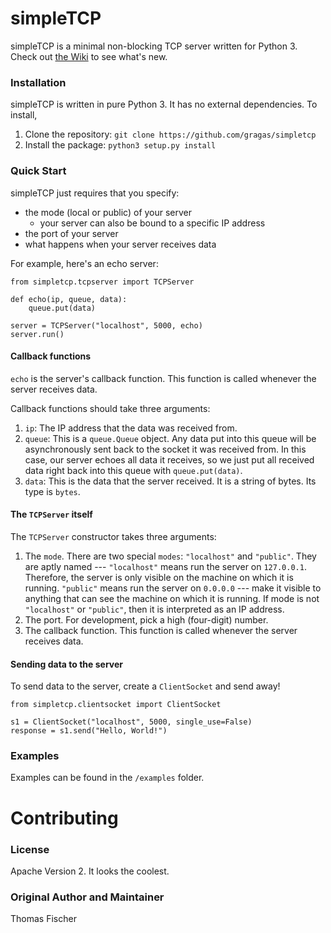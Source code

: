 # simpleTCP
simpleTCP is a minimal non-blocking TCP server written for Python 3. Check out [the Wiki](https://github.com/gragas/simpletcp/wiki) to see what's new.

### Installation

simpleTCP is written in pure Python 3. It has no external dependencies. To install,

1. Clone the repository: `git clone https://github.com/gragas/simpletcp`
2. Install the package: `python3 setup.py install`

### Quick Start

simpleTCP just requires that you specify:

* the mode (local or public) of your server
  * your server can also be bound to a specific IP address
* the port of your server
* what happens when your server receives data

For example, here's an echo server:

```
from simpletcp.tcpserver import TCPServer

def echo(ip, queue, data):
    queue.put(data)

server = TCPServer("localhost", 5000, echo)
server.run()
```

#### Callback functions

`echo` is the server's callback function. This function is called whenever the server receives data.

Callback functions should take three arguments:

1. `ip`: The IP address that the data was received from.
2. `queue`: This is a `queue.Queue` object. Any data put into this queue will be asynchronously sent back to the socket it was received from. In this case, our server echoes all data it receives, so we just put all received data right back into this queue with `queue.put(data)`.
3. `data`: This is the data that the server received. It is a string of bytes. Its type is `bytes`.

#### The `TCPServer` itself

The `TCPServer` constructor takes three arguments:

1. The `mode`. There are two special `modes`: `"localhost"` and `"public"`. They are aptly named --- `"localhost"` means run the server on `127.0.0.1`. Therefore, the server is only visible on the machine on which it is running. `"public"` means run the server on `0.0.0.0` --- make it visible to anything that can see the machine on which it is running. If mode is not `"localhost"` or `"public"`, then it is interpreted as an IP address.
2. The port. For development, pick a high (four-digit) number.
3. The callback function. This function is called whenever the server receives data.

#### Sending data to the server

To send data to the server, create a `ClientSocket` and send away!

```
from simpletcp.clientsocket import ClientSocket

s1 = ClientSocket("localhost", 5000, single_use=False)
response = s1.send("Hello, World!")
```

### Examples

Examples can be found in the `/examples` folder.

# Contributing

### License

Apache Version 2. It looks the coolest.

### Original Author and Maintainer

Thomas Fischer
